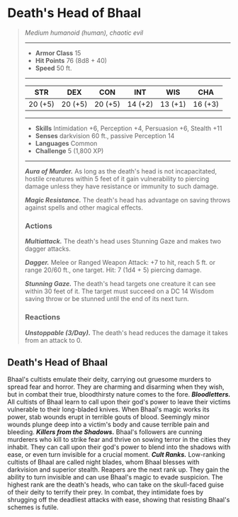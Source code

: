 # Death's Head of Bhaal
>*Medium humanoid (human), chaotic evil*
>___
>- **Armor Class** 15
>- **Hit Points** 76 (8d8 + 40)
>- **Speed** 50 ft.
>___
>|STR|DEX|CON|INT|WIS|CHA|
>|:---:|:---:|:---:|:---:|:---:|:---:|
>|20 (+5)|20 (+5)|20 (+5)|14 (+2)|13 (+1)|16 (+3)|
>___
>- **Skills** Intimidation +6, Perception +4, Persuasion +6, Stealth +11
>- **Senses** darkvision 60 ft., passive Perception 14
>- **Languages** Common
>- **Challenge** 5 (1,800 XP)
>___
>***Aura of Murder.*** As long as the death's head is not incapacitated, hostile creatures within 5 feet of it gain vulnerability to piercing damage unless they have resistance or immunity to such damage.  
>
>***Magic Resistance.*** The death's head has advantage on saving throws against spells and other magical effects.  
>
>### Actions
>***Multiattack.*** The death's head uses Stunning Gaze and makes two dagger attacks.  
>
>***Dagger.*** Melee  or Ranged Weapon Attack: +7 to hit, reach 5 ft. or range 20/60 ft., one target. Hit: 7 (1d4 + 5) piercing damage.  
>
>***Stunning Gaze.*** The death's head targets one creature it can see within 30 feet of it. The target must succeed on a DC 14 Wisdom saving throw or be stunned until the end of its next turn.  
>
>### Reactions
>***Unstoppable (3/Day).*** The death's head reduces the damage it takes from an attack to 0.
## Death's Head of Bhaal
Bhaal's cultists emulate their deity, carrying out gruesome murders to spread fear and horror. They are charming and disarming when they wish, but in combat their true, bloodthirsty nature comes to the fore.
***Bloodletters.*** All cultists of Bhaal learn to call upon their god's power to leave their victims vulnerable to their long-bladed knives. When Bhaal's magic works its power, stab wounds erupt in terrible gouts of blood. Seemingly minor wounds plunge deep into a victim's body and cause terrible pain and bleeding.
***Killers from the Shadows.*** Bhaal's followers are cunning murderers who kill to strike fear and thrive on sowing terror in the cities they inhabit. They can call upon their god's power to blend into the shadows with ease, or even turn invisible for a crucial moment.
***Cult Ranks.*** Low-ranking cultists of Bhaal are called night blades, whom Bhaal blesses with darkvision and superior stealth. Reapers are the next rank up. They gain the ability to turn invisible and can use Bhaal's magic to evade suspicion. The highest rank are the death's heads, who can take on the skull-faced guise of their deity to terrify their prey. In combat, they intimidate foes by shrugging off the deadliest attacks with ease, showing that resisting Bhaal's schemes is futile.